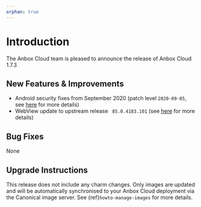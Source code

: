 ```yaml
---
orphan: true
---
```

# Introduction

The Anbox Cloud team is pleased to announce the release of Anbox Cloud 1.7.3

## New Features & Improvements

* Android security fixes from September 2020 (patch level `2020-09-05`, see [here](https://source.android.com/security/bulletin/2020-09-01) for more details)
* WebView update to upstream release ` 85.0.4183.101` (see [here](https://chromereleases.googleblog.com/2020/09/chrome-for-android-update.html) for more details)

## Bug Fixes

None

## Upgrade Instructions

This release does not include any charm changes. Only images are updated and will be automatically synchronised to your Anbox Cloud deployment via the Canonical image server. See {ref}`howto-manage-images` for more details.